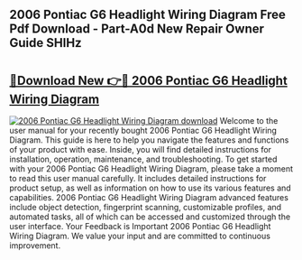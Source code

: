 ## 2006 Pontiac G6 Headlight Wiring Diagram Free Pdf Download - Part-A0d New Repair Owner Guide SHlHz

# <h2><a href="http://dfivbyd.blite.top/?on=2006+Pontiac+G6+Headlight+Wiring+Diagram">🔗Download New 👉🔴 2006 Pontiac G6 Headlight Wiring Diagram</a></h2>

[![2006 Pontiac G6 Headlight Wiring Diagram download](https://i.imgur.com/lujVjoI.png)](http://dfivbyd.blite.top/?on=2006+Pontiac+G6+Headlight+Wiring+Diagram)
Welcome to the user manual for your recently bought 2006 Pontiac G6 Headlight Wiring Diagram. This guide is here to help you navigate the features and functions of your product with ease. Inside, you will find detailed instructions for installation, operation, maintenance, and troubleshooting. To get started with your 2006 Pontiac G6 Headlight Wiring Diagram, please take a moment to read this user manual carefully. It includes detailed instructions for product setup, as well as information on how to use its various features and capabilities. 2006 Pontiac G6 Headlight Wiring Diagram advanced features include object detection, fingerprint scanning, customizable profiles, and automated tasks, all of which can be accessed and customized through the user interface. Your Feedback is Important 2006 Pontiac G6 Headlight Wiring Diagram. We value your input and are committed to continuous improvement.
